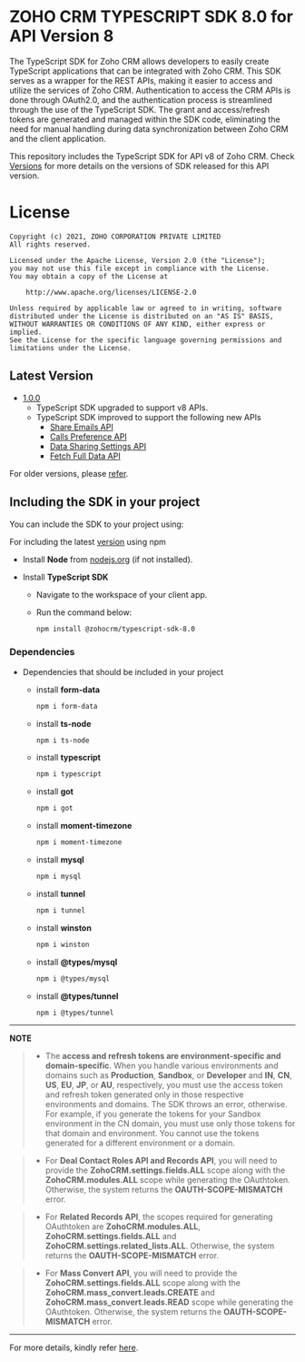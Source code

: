 # ZOHO CRM TYPESCRIPT SDK 8.0 for API Version 8

The TypeScript SDK for Zoho CRM allows developers to easily create TypeScript applications that can be integrated with Zoho CRM. This SDK serves as a wrapper for the REST APIs, making it easier to access and utilize the services of Zoho CRM. 
Authentication to access the CRM APIs is done through OAuth2.0, and the authentication process is streamlined through the use of the TypeScript SDK. The grant and access/refresh tokens are generated and managed within the SDK code, eliminating the need for manual handling during data synchronization between Zoho CRM and the client application.

This repository includes the TypeScript SDK for API v8 of Zoho CRM. Check [Versions](https://github.com/zoho/zohocrm-typescript-sdk-8.0/releases) for more details on the versions of SDK released for this API version.

License
=======

    Copyright (c) 2021, ZOHO CORPORATION PRIVATE LIMITED 
    All rights reserved. 

    Licensed under the Apache License, Version 2.0 (the "License"); 
    you may not use this file except in compliance with the License. 
    You may obtain a copy of the License at 
    
        http://www.apache.org/licenses/LICENSE-2.0 
    
    Unless required by applicable law or agreed to in writing, software 
    distributed under the License is distributed on an "AS IS" BASIS, 
    WITHOUT WARRANTIES OR CONDITIONS OF ANY KIND, either express or implied. 
    See the License for the specific language governing permissions and 
    limitations under the License.

## Latest Version

- [1.0.0](/versions/1.0.0/README.md)
    - TypeScript SDK upgraded to support v8 APIs.
    - TypeScript SDK improved to support the following new APIs
      - [Share Emails API]()
      - [Calls Preference API]()
      - [Data Sharing Settings API]()
      - [Fetch Full Data API]()


For older versions, please [refer](https://github.com/zoho/zohocrm-typescript-sdk-8.0/releases).


## Including the SDK in your project
You can include the SDK to your project using:

For including the latest [version](https://github.com/zoho/zohocrm-typescript-sdk-8.0/releases/tag/1.0.0) using npm

  - Install **Node** from [nodejs.org](https://nodejs.org/en/download/) (if not installed).

  - Install **TypeScript SDK**

    - Navigate to the workspace of your client app.
    
    - Run the command below:

        ```sh
        npm install @zohocrm/typescript-sdk-8.0
        ```
### Dependencies

- Dependencies that should be included in your project

  - install **form-data**
    ```sh
    npm i form-data
    ```
  - install **ts-node**
    ```sh
    npm i ts-node
    ```
  - install **typescript**
    ```sh
    npm i typescript
    ```
  - install **got**
    ```sh
    npm i got
    ```
  - install **moment-timezone**
    ```sh
    npm i moment-timezone
    ```
  - install **mysql**
    ```sh
    npm i mysql
    ```
  - install **tunnel**
    ```sh
    npm i tunnel
    ```
  - install **winston**
    ```sh
    npm i winston
    ```
  - install **@types/mysql**
    ```sh
    npm i @types/mysql
    ```
  - install **@types/tunnel**
    ```sh
    npm i @types/tunnel
    ```
---

**NOTE** 

> - The **access and refresh tokens are environment-specific and domain-specific**. When you handle various environments and domains such as **Production**, **Sandbox**, or **Developer** and **IN**, **CN**, **US**, **EU**, **JP**, or **AU**, respectively, you must use the access token and refresh token generated only in those respective environments and domains. The SDK throws an error, otherwise.
For example, if you generate the tokens for your Sandbox environment in the CN domain, you must use only those tokens for that domain and environment. You cannot use the tokens generated for a different environment or a domain.

> - For **Deal Contact Roles API and Records API**, you will need to provide the **ZohoCRM.settings.fields.ALL** scope along with the **ZohoCRM.modules.ALL** scope while generating the OAuthtoken. Otherwise, the system returns the **OAUTH-SCOPE-MISMATCH** error.

> - For **Related Records API**, the scopes required for generating OAuthtoken are **ZohoCRM.modules.ALL**, **ZohoCRM.settings.fields.ALL** and **ZohoCRM.settings.related_lists.ALL**. Otherwise, the system returns the **OAUTH-SCOPE-MISMATCH** error.

> - For **Mass Convert API**, you will need to provide the **ZohoCRM.settings.fields.ALL** scope along with the **ZohoCRM.mass_convert.leads.CREATE** and **ZohoCRM.mass_convert.leads.READ** scope while generating the OAuthtoken. Otherwise, the system returns the **OAUTH-SCOPE-MISMATCH** error.

---
For more details, kindly refer [here](/versions/1.0.0/README.md).
